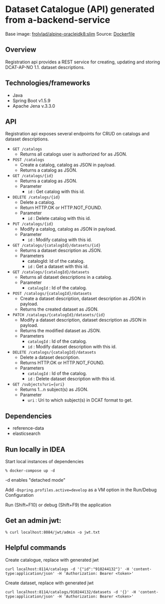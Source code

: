 # Dataset Catalogue (API) generated from a-backend-service

Base image: [frolvlad/alpine-oraclejdk8:slim](https://hub.docker.com/r/frolvlad/alpine-oraclejdk8/)
Source: [Dockerfile](https://github.com/Informasjonsforvaltning/dataset-catalogue/blob/develop/src/main/docker/Dockerfile)

##  Overview
Registration api provides a REST service for creating, updating and storing DCAT-AP-NO 1.1. dataset descriptions.  

## Technologies/frameworks
* Java
* Spring Boot v1.5.9
* Apache Jena v.3.3.0

## API
Registration api exposes several endpoints for CRUD on catalogs and dataset descriptions.

* ```GET /catalogs```
    * Returns all catalogs user is authorized for as JSON.
* ```POST /catalogs```
    * Create a catalog, catalog as JSON in payload.
    * Returns a catalog as JSON.
* ```GET /catalogs/{id}```
    * Returns a catalog as JSON.
    * Parameter
        - ```id``` : Get catalog with this id.
* ```DELETE /catalogs/{id}```
    * Delete a catalog.
    * Return HTTP.OK or HTTP.NOT_FOUND.
    * Parameter
        - ```id``` : Delete catalog with this id.
* ```PUT /catalogs/{id}```
    * Modify a catalog, catalog as JSON in payload.
    * Parameter
        - ```id``` : Modify catalog with this id.
* ```GET /catalogs/{catalogId}/datasets/{id}```
    * Returns a dataset description as JSON.
    * Parameters
        - catalogId: Id of the catalog.
        - ```id``` : Get a dataset with this id.
* ```GET /catalogs/{catalogId}/datasets```
    * Returns all dataset descriptions in a catalog.
    * Parameter
        - ```catalogId``` : Id of the catalog.
* ```POST /catalogs/{catalogId}/datasets```
    * Create a dataset description, dataset description as JSON in payload. 
    * Returns the created dataset as JSON.
* ```PATCH /catalogs/{catalogId}/datasets/{id}```
    * Modify a dataset description, dataset description as JSON in payload.
    * Returns the modified dataset as JSON. 
    * Parameters
        - ```catalogId``` : Id of the catalog.
        - ```id``` : Modify dataset description with this id.
* ```DELETE /catalogs/{catalogId}/datasets``` 
    * Delete a dataset description.
    * Returns HTTP.OK or HTTP.NOT_FOUND.
    * Parameters
        - ```catalogId``` : Id of the catalog.
        - ```id``` : Delete dataset description with this id.
* ```GET /subjects?uri={uri}```
    * Returns 1...n subject(s) as JSON.
    * Parameter
        - ```uri``` : Uri to which subject(s) in DCAT format to get.

## Dependencies
* reference-data
* elasticsearch

## Run locally in IDEA
Start local instances of dependencies
```
% docker-compose up -d
```
-d enables "detached mode"

Add `-Dspring.profiles.active=develop` as a VM option in the Run/Debug Configuration

Run (Shift+F10) or debug (Shift+F9) the application

## Get an admin jwt:
```
% curl localhost:8084/jwt/admin -o jwt.txt
```

## Helpful commands

Create catalogue, replace <token> with generated jwt
```
curl localhost:8114/catalogs -d '{"id":"910244132"}' -H 'content-type:application/json' -H 'Authorization: Bearer <token>' 
```

Create dataset, replace <token> with generated jwt
```
curl localhost:8114/catalogs/910244132/datasets -d '{}' -H 'content-type:application/json' -H 'Authorization: Bearer <token>' 
```